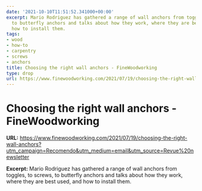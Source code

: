 ```yaml
---
date: '2021-10-10T11:51:52.341000+00:00'
excerpt: Mario Rodriguez has gathered a range of wall anchors from toggles, to screws,
  to butterfly anchors and talks about how they work, where they are best used, and
  how to install them.
tags:
- wood
- how-to
- carpentry
- screws
- anchors
title: Choosing the right wall anchors - FineWoodworking
type: drop
url: https://www.finewoodworking.com/2021/07/19/choosing-the-right-wall-anchors?utm_campaign=Recomendo&utm_medium=email&utm_source=Revue%20newsletter
---
```


# Choosing the right wall anchors - FineWoodworking

**URL:** https://www.finewoodworking.com/2021/07/19/choosing-the-right-wall-anchors?utm_campaign=Recomendo&utm_medium=email&utm_source=Revue%20newsletter

**Excerpt:** Mario Rodriguez has gathered a range of wall anchors from toggles, to screws, to butterfly anchors and talks about how they work, where they are best used, and how to install them.
